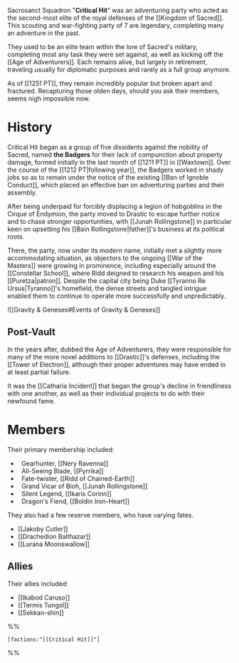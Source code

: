 Sacrosanct Squadron "**Critical Hit**" was an adventuring party who acted as the second-most elite of the royal defenses of the [[Kingdom of Sacred]]. This scouting and war-fighting party of 7 are legendary, completing many an adventure in the past.

They used to be an elite team within the lore of Sacred's military, completing most any task they were set against, as well as kicking off the [[Age of Adventurers]]. Each remains alive, but largely in retirement, traveling usually for diplomatic purposes and rarely as a full group anymore. 

As of [[1251 PT]], they remain incredibly popular but broken apart and fractured. Recapturing those olden days, should you ask their members, seems nigh impossible now.

# History
Critical Hit began as a group of five dissidents against the nobility of Sacred, named **the Badgers** for their lack of compunction about property damage, formed initially in the last month of [[1211 PT]] in [[Waxtown]]. Over the course of the [[1212 PT|following year]], the Badgers worked in shady jobs so as to remain under the notice of the existing [[Ban of Ignoble Conduct]], which placed an effective ban on adventuring parties and their assembly. 

After being underpaid for forcibly displacing a legion of hobgoblins in the Cirque of Endymion, the party moved to Drastic to escape further notice and to chase stronger opportunities, with [[Junah Rollingstone]] in particular keen on upsetting his [[Bain Rollingstone|father]]'s business at its political roots.

There, the party, now under its modern name, initially met a slightly more accommodating situation, as objectors to the ongoing [[War of the Masters]] were growing in prominence, including especially around the [[Constellar School]], where Ridd deigned to research his weapon and his [[Puretza|patron]]. Despite the capital city being Duke [[Tyranno Re Ursus|Tyranno]]'s homefield, the dense streets and tangled intrigue enabled them to continue to operate more successfully and unpredictably.

![[Gravity & Geneses#Events of Gravity & Geneses]]
## Post-Vault
In the years after, dubbed the Age of Adventurers, they were responsible for many of the more novel additions to [[Drastic]]'s defenses, including the [[Tower of Electron]], although their proper adventures may have ended in at least partial failure.

It was the [[Catharia Incident]] that began the group's decline in friendliness with one another, as well as their individual projects to do with their newfound fame.

# Members
Their primary membership included:
-   Gearhunter, [[Nery Ravenna]]
-   All-Seeing Blade, [[Pyrrika]]
-   Fate-twister, [[Ridd of Chained-Earth]]
-   Grand Vicar of Bioh, [[Junah Rollingstone]]
-   Silent Legend, [[Ikaris Corinn]]
-   Dragon's Fiend, [[Boldin Iron-Heart]]

They also had a few reserve members, who have varying fates.

- [[Jakoby Cutler]]
- [[Drachedion Balthazar]]
- [[Lurana Moonswallow]]
## Allies
Their allies included:
- [[Ikabod Caruso]]
- [[Termis Tungol]]
- [[Sekkan-shin]]

%%
```query
[factions:"[[Critical Hit]]"]
```
%%
